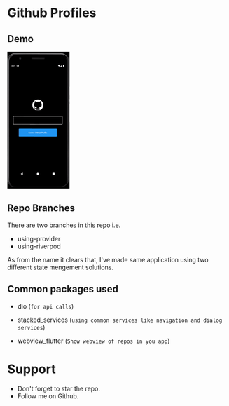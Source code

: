 # Github Profiles

## Demo

![](demo/demo.gif)

## Repo Branches

There are two branches in this repo i.e.

- using-provider
- using-riverpod

As from the name it clears that, I've made same application using two different state mengement solutions.

## Common packages used

- dio (`for api calls`)
- stacked_services (`using common services like navigation and dialog services`)

- webview_flutter (`Show webview of repos in you app`)

# Support

- Don't forget to star the repo.
- Follow me on Github.
